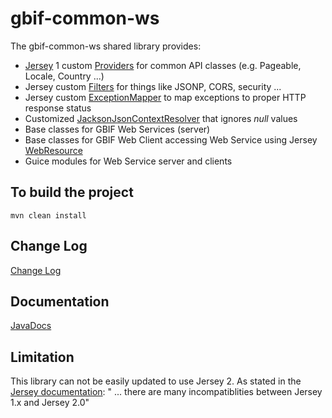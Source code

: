 # gbif-common-ws

The gbif-common-ws shared library provides:
 * [Jersey](https://jersey.java.net/) 1 custom [Providers](https://jersey.java.net/documentation/latest/message-body-workers.html) for common API classes (e.g. Pageable, Locale, Country ...)
 * Jersey custom [Filters](https://jersey.java.net/documentation/latest/filters-and-interceptors.html) for things like JSONP, CORS, security ...
 * Jersey custom [ExceptionMapper](https://jersey.java.net/nonav/apidocs/1.18/jersey/javax/ws/rs/ext/ExceptionMapper.html) to map exceptions to proper HTTP response status
 * Customized [JacksonJsonContextResolver](https://github.com/gbif/gbif-common-ws/blob/master/src/main/java/org/gbif/ws/json/JacksonJsonContextResolver.java) that ignores *null* values
 * Base classes for GBIF Web Services (server)
 * Base classes for GBIF Web Client accessing Web Service using Jersey [WebResource](https://jersey.java.net/nonav/apidocs/1.19/jersey/com/sun/jersey/api/client/WebResource.html)
 * Guice modules for Web Service server and clients

## To build the project
```
mvn clean install
```

## Change Log
[Change Log](CHANGELOG.md)

## Documentation
[JavaDocs](http://gbif.github.io/gbif-common-ws/apidocs/)

## Limitation
This library can not be easily updated to use Jersey 2.
As stated in the [Jersey documentation](https://jersey.java.net/nonav/documentation/2.0/migration.html): " ... there are many incompatiblities between Jersey 1.x and Jersey 2.0"